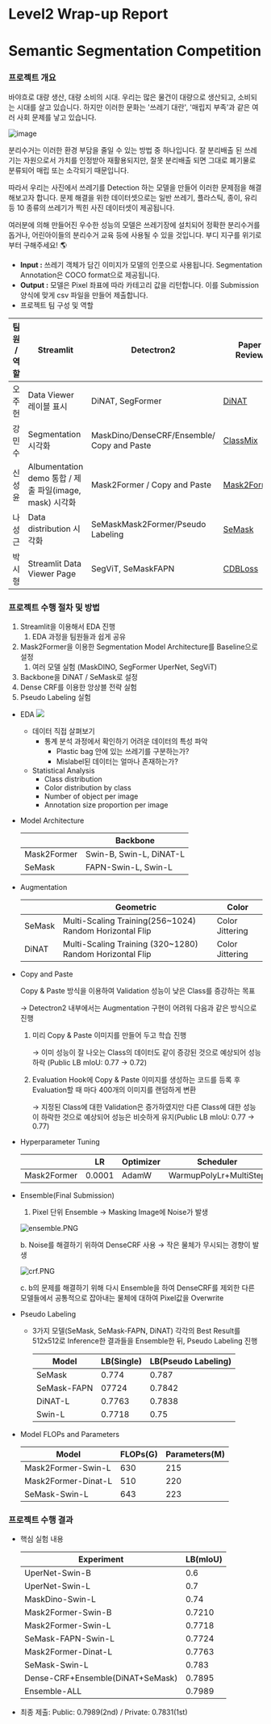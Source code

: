 # Level2 Wrap-up Report

# Semantic Segmentation Competition

### 프로젝트 개요

바야흐로 대량 생산, 대량 소비의 시대. 우리는 많은 물건이 대량으로 생산되고, 소비되는 시대를 살고 있습니다. 하지만 이러한 문화는 '쓰레기 대란', '매립지 부족'과 같은 여러 사회 문제를 낳고 있습니다.

![image](./images/1.png)

분리수거는 이러한 환경 부담을 줄일 수 있는 방법 중 하나입니다. 잘 분리배출 된 쓰레기는 자원으로서 가치를 인정받아 재활용되지만, 잘못 분리배출 되면 그대로 폐기물로 분류되어 매립 또는 소각되기 때문입니다.

따라서 우리는 사진에서 쓰레기를 Detection 하는 모델을 만들어 이러한 문제점을 해결해보고자 합니다. 문제 해결을 위한 데이터셋으로는 일반 쓰레기, 플라스틱, 종이, 유리 등 10 종류의 쓰레기가 찍힌 사진 데이터셋이 제공됩니다.

여러분에 의해 만들어진 우수한 성능의 모델은 쓰레기장에 설치되어 정확한 분리수거를 돕거나, 어린아이들의 분리수거 교육 등에 사용될 수 있을 것입니다. 부디 지구를 위기로부터 구해주세요! 🌎

- **Input :** 쓰레기 객체가 담긴 이미지가 모델의 인풋으로 사용됩니다. Segmentation Annotation은 COCO format으로 제공됩니다.
- **Output :** 모델은 Pixel 좌표에 따라 카테고리 값을 리턴합니다. 이를 Submission 양식에 맞게 csv 파일을 만들어 제출합니다.
- 프로젝트 팀 구성 및 역할

| 팀원 / 역할 | Streamlit | Detectron2 | Paper Review |
| --- | --- | --- | --- |
| 오주헌 | Data Viewer 레이블 표시 | DiNAT, SegFormer | [DiNAT](https://velog.io/@ozoooooh/%EB%85%BC%EB%AC%B8%EB%A6%AC%EB%B7%B0Dilated-Neighborhood-Attention-Transformer) |
| 강민수 | Segmentation 시각화 | MaskDino/DenseCRF/Ensemble/ Copy and Paste | [ClassMix](https://velog.io/@tec10182/ClassMix) |
| 신성윤 | Albumentation demo 통합 / 제출 파일(image, mask) 시각화 | Mask2Former / Copy and Paste | [Mask2Former](https://velog.io/@sshinohs/MaskFormer-Mask2Former) |
| 나성근 | Data distribution 시각화 | SeMaskMask2Former/Pseudo Labeling | [SeMask](https://arxiv.org/abs/2112.12782) |
| 박시형 | Streamlit Data Viewer Page | SegViT, SeMaskFAPN | [CDBLoss]() |

### 프로젝트 수행 절차 및 방법

1. Streamlit을 이용해서 EDA 진행
    1. EDA 과정을 팀원들과 쉽게 공유
2. Mask2Former을 이용한 Segmentation Model Architecture를 Baseline으로 설정
    1. 여러 모델 실험 (MaskDINO, SegFormer UperNet, SegViT)
3. Backbone을 DiNAT / SeMask로 설정
4. Dense CRF를 이용한 앙상블 전략 실험
5. Pseudo Labeling 실험

- EDA
    ![](./images/2.png)
    
    - 데이터 직접 살펴보기
        - 통계 분석 과정에서 확인하기 어려운 데이터의 특성 파악
            - Plastic bag 안에 있는 쓰레기를 구분하는가?
            - Mislabel된 데이터는 얼마나 존재하는가?
    - Statistical Analysis
        - Class distribution
        - Color distribution by class
        - Number of object per image
        - Annotation size proportion per image
- Model Architecture
    
    
    |  | Backbone |
    | --- | --- |
    | Mask2Former | Swin-B, Swin-L, DiNAT-L |
    | SeMask | FAPN-Swin-L, Swin-L |
- Augmentation
    
    
    |  | Geometric | Color |
    | --- | --- | --- |
    | SeMask | Multi-Scaling Training(256~1024) Random Horizontal Flip         | Color Jittering |
    | DiNAT | Multi-Scaling Training (320~1280)                                 Random Horizontal Flip | Color Jittering |
- Copy and Paste
    
    Copy & Paste 방식을 이용하여 Validation 성능이 낮은 Class를 증강하는 목표
    
    → Detectron2 내부에서는 Augmentation 구현이 어려워 다음과 같은 방식으로 진행
    
    1. 미리 Copy & Paste 이미지를 만들어 두고 학습 진행
        
         → 이미 성능이 잘 나오는 Class의 데이터도 같이 증강된 것으로 예상되어 성능 하락
             (Public LB mIoU: 0.77 → 0.72)
        
    2. Evaluation Hook에 Copy & Paste 이미지를 생성하는 코드를 등록 후 Evaluation할 때 마다 400개의 이미지를 랜덤하게 변환
        
        → 지정된 Class에 대한 Validation은 증가하였지만 다른 Class에 대한 성능이 하락한 것으로 예상되어 성능은 비슷하게 유지(Public LB mIoU: 0.77 → 0.77)
        
- Hyperparameter Tuning
    
    
    |  | LR | Optimizer | Scheduler |
    | --- | --- | --- | --- |
    | Mask2Former | 0.0001 | AdamW | WarmupPolyLr+MultiStep |
- Ensemble(Final Submission)
    1. Pixel 단위 Ensemble → Masking Image에 Noise가 발생
    
    ![ensemble.PNG](./images/3.png)
    
     b. Noise를 해결하기 위하여 DenseCRF 사용 → 작은 물체가 무시되는 경향이 발생
    
    ![crf.PNG](./images/4.png)
    
     c. b의 문제를 해결하기 위해 다시 Ensemble을 하여 DenseCRF를 제외한 다른 모델들에서 공통적으로 잡아내는 물체에 대하여 Pixel값을 Overwrite
    
- Pseudo Labeling
    - 3가지 모델(SeMask, SeMask-FAPN, DiNAT) 각각의 Best Result를 512x512로 Inference한 결과들을 Ensemble한 뒤, Pseudo Labeling 진행
        
        | Model | LB(Single) | LB(Pseudo Labeling) |
        | --- | --- | --- |
        | SeMask | 0.774 | 0.787 |
        | SeMask-FAPN | 07724 | 0.7842 |
        | DiNAT-L | 0.7763 | 0.7838 |
        | Swin-L | 0.7718 | 0.75 |
- Model FLOPs and Parameters
    
    | Model | FLOPs(G) | Parameters(M) |
    | --- | --- | --- |
    | Mask2Former-Swin-L | 630 | 215 |
    | Mask2Former-Dinat-L | 510 | 220 |
    | SeMask-Swin-L | 643 | 223 |

### 프로젝트 수행 결과

- 핵심 실험 내용
    
    
    | Experiment | LB(mIoU) |
    | --- | --- |
    | UperNet-Swin-B | 0.6 |
    | UperNet-Swin-L | 0.7 |
    | MaskDino-Swin-L | 0.74 |
    | Mask2Former-Swin-B | 0.7210 |
    | Mask2Former-Swin-L | 0.7718 |
    | SeMask-FAPN-Swin-L | 0.7724 |
    | Mask2Former-Dinat-L | 0.7763 |
    | SeMask-Swin-L | 0.783 |
    | Dense-CRF+Ensemble(DiNAT+SeMask) | 0.7895 |
    | Ensemble-ALL | 0.7989 |
    
- 최종 제출: Public: 0.7989(2nd) / Private: 0.7831(1st)
